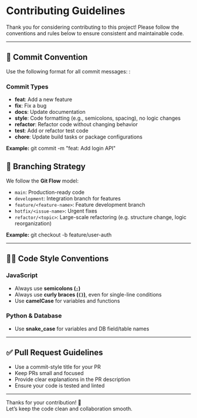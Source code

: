 # Contributing Guidelines

Thank you for considering contributing to this project! Please follow the conventions and rules below to ensure consistent and maintainable code.

---

## 🚀 Commit Convention

Use the following format for all commit messages:
<type>: <subject>

### Commit Types

- **feat**: Add a new feature  
- **fix**: Fix a bug  
- **docs**: Update documentation  
- **style**: Code formatting (e.g., semicolons, spacing), no logic changes  
- **refactor**: Refactor code without changing behavior  
- **test**: Add or refactor test code  
- **chore**: Update build tasks or package configurations  

**Example:**
git commit -m "feat: Add login API"

## 🌿 Branching Strategy
We follow the **Git Flow** model:

- `main`: Production-ready code  
- `development`: Integration branch for features  
- `feature/<feature-name>`: Feature development branch  
- `hotfix/<issue-name>`: Urgent fixes  
- `refactor/<topic>`: Large-scale refactoring (e.g. structure change, logic reorganization)

**Example:**
git checkout -b feature/user-auth

---

## 🧑‍💻 Code Style Conventions

### JavaScript

- Always use **semicolons (`;`)**
- Always use **curly braces (`{}`)**, even for single-line conditions
- Use **camelCase** for variables and functions

### Python & Database

- Use **snake_case** for variables and DB field/table names

---

## ✅ Pull Request Guidelines

- Use a commit-style title for your PR
- Keep PRs small and focused
- Provide clear explanations in the PR description
- Ensure your code is tested and linted

---

Thanks for your contribution! 🙌  
Let’s keep the code clean and collaboration smooth.